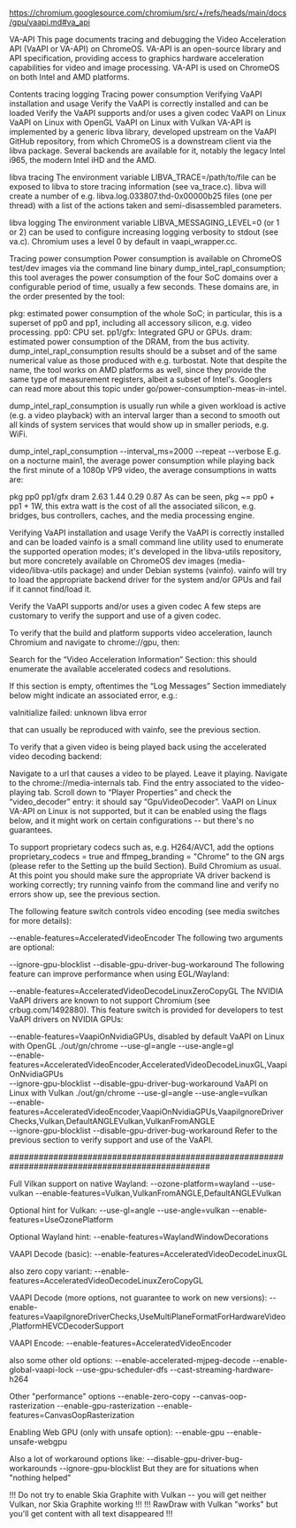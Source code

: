 https://chromium.googlesource.com/chromium/src/+/refs/heads/main/docs/gpu/vaapi.md#va_api

VA-API
This page documents tracing and debugging the Video Acceleration API (VaAPI or VA-API) on ChromeOS. VA-API is an open-source library and API specification, providing access to graphics hardware acceleration capabilities for video and image processing. VA-API is used on ChromeOS on both Intel and AMD platforms.

Contents
tracing
logging
Tracing power consumption
Verifying VaAPI installation and usage
Verify the VaAPI is correctly installed and can be loaded
Verify the VaAPI supports and/or uses a given codec
VaAPI on Linux
VaAPI on Linux with OpenGL
VaAPI on Linux with Vulkan
VA-API is implemented by a generic libva library, developed upstream on the VaAPI GitHub repository, from which ChromeOS is a downstream client via the libva package. Several backends are available for it, notably the legacy Intel i965, the modern Intel iHD and the AMD.



libva tracing
The environment variable LIBVA_TRACE=/path/to/file can be exposed to libva to store tracing information (see va_trace.c). libva will create a number of e.g. libva.log.033807.thd-0x00000b25 files (one per thread) with a list of the actions taken and semi-disassembled parameters.

libva logging
The environment variable LIBVA_MESSAGING_LEVEL=0 (or 1 or 2) can be used to configure increasing logging verbosity to stdout (see va.c). Chromium uses a level 0 by default in vaapi_wrapper.cc.

Tracing power consumption
Power consumption is available on ChromeOS test/dev images via the command line binary dump_intel_rapl_consumption; this tool averages the power consumption of the four SoC domains over a configurable period of time, usually a few seconds. These domains are, in the order presented by the tool:

pkg: estimated power consumption of the whole SoC; in particular, this is a superset of pp0 and pp1, including all accessory silicon, e.g. video processing.
pp0: CPU set.
pp1/gfx: Integrated GPU or GPUs.
dram: estimated power consumption of the DRAM, from the bus activity.
dump_intel_rapl_consumption results should be a subset and of the same numerical value as those produced with e.g. turbostat. Note that despite the name, the tool works on AMD platforms as well, since they provide the same type of measurement registers, albeit a subset of Intel's. Googlers can read more about this topic under go/power-consumption-meas-in-intel.

dump_intel_rapl_consumption is usually run while a given workload is active (e.g. a video playback) with an interval larger than a second to smooth out all kinds of system services that would show up in smaller periods, e.g. WiFi.

dump_intel_rapl_consumption --interval_ms=2000 --repeat --verbose
E.g. on a nocturne main1, the average power consumption while playing back the first minute of a 1080p VP9 video, the average consumptions in watts are:

pkg	pp0	pp1/gfx	dram
2.63	1.44	0.29	0.87
As can be seen, pkg ~= pp0 + pp1 + 1W, this extra watt is the cost of all the associated silicon, e.g. bridges, bus controllers, caches, and the media processing engine.

Verifying VaAPI installation and usage
 Verify the VaAPI is correctly installed and can be loaded
vainfo is a small command line utility used to enumerate the supported operation modes; it's developed in the libva-utils repository, but more concretely available on ChromeOS dev images (media-video/libva-utils package) and under Debian systems (vainfo). vainfo will try to load the appropriate backend driver for the system and/or GPUs and fail if it cannot find/load it.

 Verify the VaAPI supports and/or uses a given codec
A few steps are customary to verify the support and use of a given codec.

To verify that the build and platform supports video acceleration, launch Chromium and navigate to chrome://gpu, then:

Search for the “Video Acceleration Information” Section: this should enumerate the available accelerated codecs and resolutions.

If this section is empty, oftentimes the “Log Messages” Section immediately below might indicate an associated error, e.g.:

vaInitialize failed: unknown libva error

that can usually be reproduced with vainfo, see the previous section.

To verify that a given video is being played back using the accelerated video decoding backend:

Navigate to a url that causes a video to be played. Leave it playing.
Navigate to the chrome://media-internals tab.
Find the entry associated to the video-playing tab.
Scroll down to “Player Properties” and check the “video_decoder” entry: it should say “GpuVideoDecoder”.
VaAPI on Linux
VA-API on Linux is not supported, but it can be enabled using the flags below, and it might work on certain configurations -- but there's no guarantees.

To support proprietary codecs such as, e.g. H264/AVC1, add the options proprietary_codecs = true and ffmpeg_branding = "Chrome" to the GN args (please refer to the Setting up the build Section).
Build Chromium as usual.
At this point you should make sure the appropriate VA driver backend is working correctly; try running vainfo from the command line and verify no errors show up, see the previous section.

The following feature switch controls video encoding (see media switches for more details):

--enable-features=AcceleratedVideoEncoder
The following two arguments are optional:

--ignore-gpu-blocklist
--disable-gpu-driver-bug-workaround
The following feature can improve performance when using EGL/Wayland:

--enable-features=AcceleratedVideoDecodeLinuxZeroCopyGL
The NVIDIA VaAPI drivers are known to not support Chromium (see crbug.com/1492880). This feature switch is provided for developers to test VaAPI drivers on NVIDIA GPUs:

--enable-features=VaapiOnNvidiaGPUs, disabled by default
VaAPI on Linux with OpenGL
./out/gn/chrome --use-gl=angle --use-angle=gl \
--enable-features=AcceleratedVideoEncoder,AcceleratedVideoDecodeLinuxGL,VaapiOnNvidiaGPUs \
--ignore-gpu-blocklist --disable-gpu-driver-bug-workaround
VaAPI on Linux with Vulkan
./out/gn/chrome --use-gl=angle --use-angle=vulkan \
--enable-features=AcceleratedVideoEncoder,VaapiOnNvidiaGPUs,VaapiIgnoreDriverChecks,Vulkan,DefaultANGLEVulkan,VulkanFromANGLE \
--ignore-gpu-blocklist --disable-gpu-driver-bug-workaround
Refer to the previous section to verify support and use of the VaAPI.

#################################################################################################

Full Vilkan support on native Wayland:
--ozone-platform=wayland --use-vulkan --enable-features=Vulkan,VulkanFromANGLE,DefaultANGLEVulkan

Optional hint for Vulkan:
--use-gl=angle --use-angle=vulkan
--enable-features=UseOzonePlatform

Optional Wayland hint:
--enable-features=WaylandWindowDecorations


VAAPI Decode (basic):
--enable-features=AcceleratedVideoDecodeLinuxGL

also zero copy variant:
--enable-features=AcceleratedVideoDecodeLinuxZeroCopyGL

VAAPI Decode (more options, not guarantee to work on new versions):
--enable-features=VaapiIgnoreDriverChecks,UseMultiPlaneFormatForHardwareVideo,PlatformHEVCDecoderSupport

VAAPI Encode:
--enable-features=AcceleratedVideoEncoder

also some other old options:
--enable-accelerated-mjpeg-decode --enable-global-vaapi-lock --use-gpu-scheduler-dfs --cast-streaming-hardware-h264


Other "performance" options
--enable-zero-copy --canvas-oop-rasterization --enable-gpu-rasterization
--enable-features=CanvasOopRasterization


Enabling Web GPU (only with unsafe option):
--enable-gpu --enable-unsafe-webgpu


Also a lot of workaround options like:
--disable-gpu-driver-bug-workarounds --ignore-gpu-blocklist
But they are for situations when "nothing helped"


!!! Do not try to enable Skia Graphite with Vulkan -- you will get neither Vulkan, nor Skia Graphite working !!!
!!! RawDraw with Vulkan "works" but you'll get content with all text disappeared !!!
